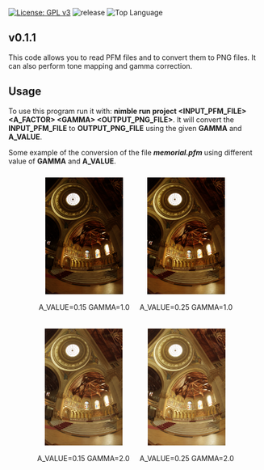 
[![License: GPL v3](https://img.shields.io/badge/License-GPLv3-blue.svg)](https://www.gnu.org/licenses/gpl-3.0)
![release](https://img.shields.io/github/v/release/angela-bonato/RayTracingCourse)
![Top Language](https://img.shields.io/github/languages/top/angela-bonato/RayTracingCourse)

## v0.1.1

This code allows you to read PFM files and to convert them to PNG files. It can also perform tone mapping and gamma correction.

## Usage

To use this program run it with: **nimble run project \<INPUT_PFM_FILE\> \<A_FACTOR\> \<GAMMA\> \<OUTPUT_PNG_FILE\>**. It will convert the **INPUT_PFM_FILE** to **OUTPUT_PNG_FILE** using the given **GAMMA** and **A_VALUE**.

Some example of the conversion of the file ***memorial.pfm*** using different value of **GAMMA** and **A_VALUE**.

<!DOCTYPE html>
<html lang="it">
<head>
<meta charset="UTF-8">
<meta name="viewport" content="width=device-width, initial-scale=1.0">
<title>Allineamento di immagini e didascalie</title>
</head>
<body>

<div class="container" style="display: flex; flex-wrap: wrap; justify-content: center;">
    <div class="image-box" style="margin: 10px; text-align: center;">
        <img src="examples/memorial_1_0.15.png" alt="Immagine 1" width="154" height="231">
        <p>A_VALUE=0.15  GAMMA=1.0</p>
    </div>
    <div class="image-box" style="margin: 10px; text-align: center;">
        <img src="examples/memorial_1_0.25.png" alt="Immagine 1" width="154" height="231">
        <p>A_VALUE=0.25  GAMMA=1.0</p>
    </div>
    <div class="image-box" style="margin: 10px; text-align: center;">
        <img src="examples/memorial_2_0.15.png" alt="Immagine 1" width="154" height="231">
        <p>A_VALUE=0.15  GAMMA=2.0</p>
    </div>
    <div class="image-box" style="margin: 10px; text-align: center;">
        <img src="examples/memorial_2_0.25.png" alt="Immagine 1" width="154" height="231">
        <p>A_VALUE=0.25  GAMMA=2.0</p>
    </div>
</div>

</body>
</html>
